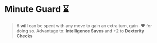 # Minute Guard ⌛ 
> 6 __will__ can be spent with any move to gain an extra turn, gain -:heart: for doing so.
Advantage to: __Intelligence Saves__ and +2 to __Dexterity Checks__
